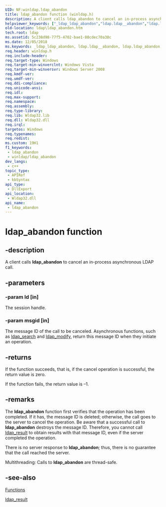 ```yaml
---
UID: NF:winldap.ldap_abandon
title: ldap_abandon function (winldap.h)
description: A client calls ldap_abandon to cancel an in-process asynchronous LDAP call.
helpviewer_keywords: ["_ldap_ldap_abandon","ldap.ldap__abandon","ldap.ldap_abandon","ldap_abandon","ldap_abandon function [LDAP]","winldap/ldap_abandon"]
old-location: ldap\ldap_abandon.htm
tech.root: ldap
ms.assetid: 5c238d98-77f5-4702-bae1-80cdec70a30c
ms.date: 12/05/2018
ms.keywords: _ldap_ldap_abandon, ldap.ldap__abandon, ldap.ldap_abandon, ldap_abandon, ldap_abandon function [LDAP], winldap/ldap_abandon
req.header: winldap.h
req.include-header: 
req.target-type: Windows
req.target-min-winverclnt: Windows Vista
req.target-min-winversvr: Windows Server 2008
req.kmdf-ver: 
req.umdf-ver: 
req.ddi-compliance: 
req.unicode-ansi: 
req.idl: 
req.max-support: 
req.namespace: 
req.assembly: 
req.type-library: 
req.lib: Wldap32.lib
req.dll: Wldap32.dll
req.irql: 
targetos: Windows
req.typenames: 
req.redist: 
ms.custom: 19H1
f1_keywords:
 - ldap_abandon
 - winldap/ldap_abandon
dev_langs:
 - c++
topic_type:
 - APIRef
 - kbSyntax
api_type:
 - DllExport
api_location:
 - Wldap32.dll
api_name:
 - ldap_abandon
---
```


# ldap_abandon function


## -description

A client calls <b>ldap_abandon</b> to cancel an in-process asynchronous LDAP call.

## -parameters

### -param ld [in]

The session handle.

### -param msgid [in]

The message ID of the call to be canceled. Asynchronous functions, such as <a href="https://docs.microsoft.com/previous-versions/windows/desktop/api/winldap/nf-winldap-ldap_search">ldap_search</a> and <a href="https://docs.microsoft.com/previous-versions/windows/desktop/api/winldap/nf-winldap-ldap_modify">ldap_modify</a>,  return this message ID when they initiate an operation.

## -returns

If the function succeeds, that is, if the cancel operation is successful, the return value is zero.

If the function fails, the return value is –1.

## -remarks

The <b>ldap_abandon</b> function first verifies that the operation has been completed. If it has, the message ID is deleted; otherwise, the call goes to the server to cancel the operation. Be aware that a successful call to <b>ldap_abandon</b> destroys the message ID. Therefore, you cannot call 
<a href="https://docs.microsoft.com/previous-versions/windows/desktop/api/winldap/nf-winldap-ldap_result">ldap_result</a> to obtain results with that message ID, even if the server completed the operation.

There is no server response to <b>ldap_abandon</b>; thus, there is no guarantee that the call reached the server.

Multithreading: Calls to <b>ldap_abandon</b> are thread-safe.

## -see-also

<a href="https://docs.microsoft.com/previous-versions/windows/desktop/ldap/functions">Functions</a>



<a href="https://docs.microsoft.com/previous-versions/windows/desktop/api/winldap/nf-winldap-ldap_result">ldap_result</a>

